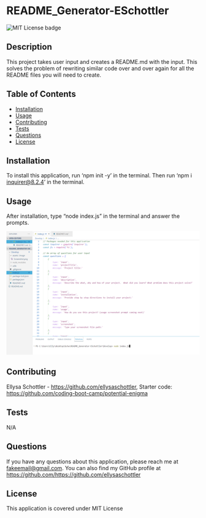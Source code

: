 
 # README_Generator-ESchottler
 ![MIT License badge](https://img.shields.io/badge/License:-MIT%20License-blue)


 ## Description
 
 This project takes user input and creates a README.md with the input.  This solves the problem of rewriting similar code over and over again for all the README files you will need to create.
 
 ## Table of Contents
 
 - [Installation](#installation)
 - [Usage](#usage)
 - [Contributing](#contributing)
 - [Tests](#tests)
 - [Questions](#questions)
 - [License](#license)
 
 ## Installation
 
 To install this application, run ‘npm init -y’ in the terminal. Then run ‘npm i inquirer@8.2.4’ in the terminal.
 
 ## Usage
 
 After installation, type “node index.js” in the terminal and answer the prompts. 

 ![Screenshot](./image/Screenshot2.png)
 
 ## Contributing
 
 Ellysa Schottler - https://github.com/ellysaschottler, Starter code: https://github.com/coding-boot-camp/potential-enigma 
 
 ## Tests
 
 N/A
 
 ## Questions
 
 If you have any questions about this application, please reach me at <fakeemail@gmail.com>.  You can also find my GitHub profile at <https://github.com/https://github.com/ellysaschottler>
 
 ## License
 
 This application is covered under MIT License

 
